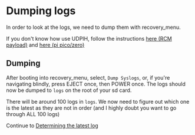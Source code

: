 # Dumping logs

In order to look at the logs, we need to dump them with recovery_menu.

If you don't know how use UDPIH, follow the instructions [here (RCM payload)](https://github.com/GaryOderNichts/udpih_nxpayload#instructions) and [here (pi pico/zero)](https://github.com/GaryOderNichts/udpih#instructions)

## Dumping

After booting into recovery_menu, select, `Dump Syslogs`, or, if you're navigating blindly, press EJECT once, then POWER once. The logs should now be dumped to `logs` on the root of your sd card.


There will be around 100 logs in `logs`. We now need to figure out which one is the latest as they are not in order (and I highly doubt you want to go through ALL 100 logs)

Continue to [Determining the latest log](/docs/guides/UDPIHTroubleshooting/docs/findinglogs.md)
